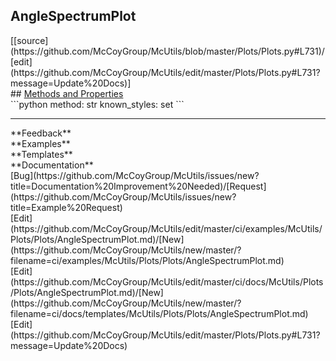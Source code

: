 ## <a id="McUtils.Plots.Plots.AngleSpectrumPlot">AngleSpectrumPlot</a> 

<div class="docs-source-link" markdown="1">
[[source](https://github.com/McCoyGroup/McUtils/blob/master/Plots/Plots.py#L731)/
[edit](https://github.com/McCoyGroup/McUtils/edit/master/Plots/Plots.py#L731?message=Update%20Docs)]
</div>









<div class="collapsible-section">
 <div class="collapsible-section collapsible-section-header" markdown="1">
## <a class="collapse-link" data-toggle="collapse" href="#methods" markdown="1"> Methods and Properties</a> <a class="float-right" data-toggle="collapse" href="#methods"><i class="fa fa-chevron-down"></i></a>
 </div>
 <div class="collapsible-section collapsible-section-body collapse show" id="methods" markdown="1">
 ```python
method: str
known_styles: set
```

 </div>
</div>












---


<div markdown="1" class="text-secondary">
<div class="container">
  <div class="row">
   <div class="col" markdown="1">
**Feedback**   
</div>
   <div class="col" markdown="1">
**Examples**   
</div>
   <div class="col" markdown="1">
**Templates**   
</div>
   <div class="col" markdown="1">
**Documentation**   
</div>
   <div class="col" markdown="1">
   
</div>
   <div class="col" markdown="1">
   
</div>
   <div class="col" markdown="1">
   
</div>
</div>
  <div class="row">
   <div class="col" markdown="1">
[Bug](https://github.com/McCoyGroup/McUtils/issues/new?title=Documentation%20Improvement%20Needed)/[Request](https://github.com/McCoyGroup/McUtils/issues/new?title=Example%20Request)   
</div>
   <div class="col" markdown="1">
[Edit](https://github.com/McCoyGroup/McUtils/edit/master/ci/examples/McUtils/Plots/Plots/AngleSpectrumPlot.md)/[New](https://github.com/McCoyGroup/McUtils/new/master/?filename=ci/examples/McUtils/Plots/Plots/AngleSpectrumPlot.md)   
</div>
   <div class="col" markdown="1">
[Edit](https://github.com/McCoyGroup/McUtils/edit/master/ci/docs/McUtils/Plots/Plots/AngleSpectrumPlot.md)/[New](https://github.com/McCoyGroup/McUtils/new/master/?filename=ci/docs/templates/McUtils/Plots/Plots/AngleSpectrumPlot.md)   
</div>
   <div class="col" markdown="1">
[Edit](https://github.com/McCoyGroup/McUtils/edit/master/Plots/Plots.py#L731?message=Update%20Docs)   
</div>
   <div class="col" markdown="1">
   
</div>
   <div class="col" markdown="1">
   
</div>
   <div class="col" markdown="1">
   
</div>
</div>
</div>
</div>